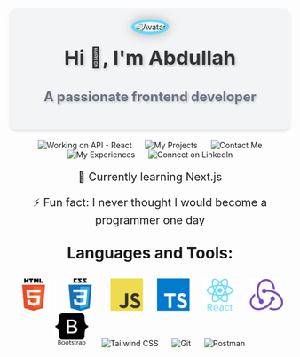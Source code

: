 <!-- Avatar and Introduction -->
<div align="center" style="background-color: #f3f4f6; padding: 20px; border-radius: 10px; box-shadow: 0 4px 6px rgba(0, 0, 0, 0.1);">
  <img src="https://u-static.fotor.com/images/text-to-image/result/PRO-5fefb1462b49488c9aa7769be6ef825d.jpg" alt="Avatar" width="150" height="150" style="border-radius: 50%; border: 5px solid #61dafb; box-shadow: 0 0 20px rgba(0, 0, 0, 0.3);" />
  <h1 align="center" style="font-size: 36px; margin-top: 20px; color: #333; text-shadow: 2px 2px 4px rgba(0, 0, 0, 0.2);">Hi 👋, I'm Abdullah</h1>
  <h3 align="center" style="font-size: 24px; color: #6B7280; text-shadow: 2px 2px 4px rgba(0, 0, 0, 0.2);">A passionate frontend developer</h3>
</div>



<!-- Badges and Links -->
<p align="center" style="margin-top: 20px;">
  <a href="https://github.com/ABDULLAHRH1/React-Weather2" target="_blank" style="text-decoration: none;">
    <img src="https://img.shields.io/badge/-Working%20on%20API%20-%2361dafb?style=flat-square&logo=github" alt="Working on API - React" style="margin: 0 10px;" />
  </a>
  <a href="https://github.com/ABDULLAHRH1" target="_blank" style="text-decoration: none;">
    <img src="https://img.shields.io/badge/-My%20Projects%20-%2360A5FA?style=flat-square&logo=github" alt="My Projects" style="margin: 0 10px;" />
  </a>
  <a href="mailto:abdullahrh64@qmail.com" style="text-decoration: none;">
    <img src="https://img.shields.io/badge/-Contact%20Me%20-%2367B245?style=flat-square&logo=gmail" alt="Contact Me" style="margin: 0 10px;" />
  </a>
  <a href="https://abdullahrh1.github.io/React_Tailwind/" target="_blank" style="text-decoration: none;">
    <img src="https://img.shields.io/badge/-My%20Experiences%20-%2373B3F3?style=flat-square" alt="My Experiences" style="margin: 0 10px;" />
  </a>
  <a href="https://www.linkedin.com/in/abdullah-rh-aaa217287/" target="_blank" style="text-decoration: none;">
    <img src="https://img.shields.io/badge/-Connect%20on%20LinkedIn%20-%23699EF0?style=flat-square&logo=linkedin" alt="Connect on LinkedIn" style="margin: 0 10px;" />
  </a>
</p>


<!-- About Me -->
<p align="center" style="font-size: 20px; margin-top: 20px;">🌱 Currently learning Next.js</p>
<p align="center" style="font-size: 20px; margin-top: 10px;">⚡ Fun fact: I never thought I would become a programmer one day</p>

<!-- Languages and Tools Section -->
<h3 align="center" style="font-size: 28px; margin-top: 30px;">Languages and Tools:</h3>
<p align="center">
  <!-- Technology Icons with Tooltips -->
  <img src="https://raw.githubusercontent.com/devicons/devicon/master/icons/html5/html5-original-wordmark.svg" alt="HTML5" width="60" height="60" style="margin: 0 10px;" />
  <img src="https://raw.githubusercontent.com/devicons/devicon/master/icons/css3/css3-original-wordmark.svg" alt="CSS3" width="60" height="60" style="margin: 0 10px;" />
  <img src="https://raw.githubusercontent.com/devicons/devicon/master/icons/javascript/javascript-original.svg" alt="JavaScript" width="60" height="60" style="margin: 0 10px;" />
  <img src="https://raw.githubusercontent.com/devicons/devicon/master/icons/typescript/typescript-original.svg" alt="TypeScript" width="60" height="60" style="margin: 0 10px;" />
  <img src="https://raw.githubusercontent.com/devicons/devicon/master/icons/react/react-original-wordmark.svg" alt="React" width="60" height="60" style="margin: 0 10px;" />
  <img src="https://raw.githubusercontent.com/devicons/devicon/master/icons/redux/redux-original.svg" alt="Redux" width="60" height="60" style="margin: 0 10px;" />
  <img src="https://raw.githubusercontent.com/devicons/devicon/master/icons/bootstrap/bootstrap-plain-wordmark.svg" alt="Bootstrap" width="60" height="60" style="margin: 0 10px;" />
  <img src="https://www.vectorlogo.zone/logos/tailwindcss/tailwindcss-icon.svg" alt="Tailwind CSS" width="60" height="60" style="margin: 0 10px;" />
  <img src="https://www.vectorlogo.zone/logos/git-scm/git-scm-icon.svg" alt="Git" width="60" height="60" style="margin: 0 10px;" />
  <img src="https://www.vectorlogo.zone/logos/getpostman/getpostman-icon.svg" alt="Postman" width="60" height="60" style="margin: 0 10px;" />
</p>

